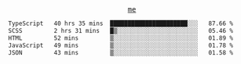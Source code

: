 <p align="center">
  <samp>
    <a href="https://yiwwhl.com">me</a>
  </samp>
</p>

<!--START_SECTION:waka-->

```txt
TypeScript   40 hrs 35 mins  ██████████████████████░░░   87.66 %
SCSS         2 hrs 31 mins   █▒░░░░░░░░░░░░░░░░░░░░░░░   05.46 %
HTML         52 mins         ▒░░░░░░░░░░░░░░░░░░░░░░░░   01.89 %
JavaScript   49 mins         ▒░░░░░░░░░░░░░░░░░░░░░░░░   01.78 %
JSON         43 mins         ▒░░░░░░░░░░░░░░░░░░░░░░░░   01.58 %
```

<!--END_SECTION:waka-->